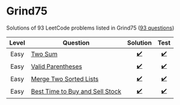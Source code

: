 # Grind75

Solutions of 93 LeetCode problems listed in
Grind75 ([93 questions](https://www.techinterviewhandbook.org/grind75?weeks=16&hours=5))

| Level | Question                                                                                         |                                                              Solution                                                              |                                                                  Test                                                                  |
|:-----:|--------------------------------------------------------------------------------------------------|:----------------------------------------------------------------------------------------------------------------------------------:|:--------------------------------------------------------------------------------------------------------------------------------------:|
| Easy  | [Two Sum](https://leetcode.com/problems/two-sum/)                                                |       [:heavy_check_mark:](https://github.com/shinobi81/Grind75/blob/master/src/main/kotlin/net/kamigun/twosum/Solution.kt)        |       [:heavy_check_mark:](https://github.com/shinobi81/Grind75/blob/master/src/test/kotlin/net/kamigun/twosum/SolutionTest.kt)        |
| Easy  | [Valid Parentheses](https://leetcode.com/problems/valid-parentheses/)                            |  [:heavy_check_mark:](https://github.com/shinobi81/Grind75/blob/master/src/main/kotlin/net/kamigun/validparentheses/Solution.kt)   |  [:heavy_check_mark:](https://github.com/shinobi81/Grind75/blob/master/src/test/kotlin/net/kamigun/validparentheses/SolutionTest.kt)   |
| Easy  | [Merge Two Sorted Lists](https://leetcode.com/problems/merge-two-sorted-lists/)                  | [:heavy_check_mark:](https://github.com/shinobi81/Grind75/blob/master/src/main/kotlin/net/kamigun/mergetwosortedlists/Solution.kt) | [:heavy_check_mark:](https://github.com/shinobi81/Grind75/blob/master/src/test/kotlin/net/kamigun/mergetwosortedlists/SolutionTest.kt) |
| Easy  | [Best Time to Buy and Sell Stock](https://leetcode.com/problems/best-time-to-buy-and-sell-stock) |      [:heavy_check_mark:](https://github.com/shinobi81/Grind75/blob/master/src/main/kotlin/net/kamigun/maxprofit/Solution.kt)      |      [:heavy_check_mark:](https://github.com/shinobi81/Grind75/blob/master/src/test/kotlin/net/kamigun/maxprofit/SolutionTest.kt)      |
